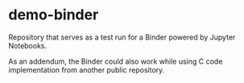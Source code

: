 # demo-binder
Repository that serves as a test run for a Binder powered by Jupyter Notebooks.

As an addendum, the Binder could also work while using C code implementation from another public repository.
